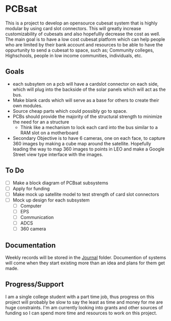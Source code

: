 # PCBsat
This is a project to develop an opensource cubesat system that is highly modular by using card slot connectors. This will greatly increase customizability of cubesats and also hopefullly decrease the cost as well. The main goal is to have a low cost cubesat platform which can help people who are limited by their bank account and resources to be able to have the oppurtunity to send a cubesat to space, such as; Community colleges, Highschools, people in low income communities, individuals, etc.
## Goals
* each subsytem on a pcb will have a cardslot connector on each side, which will plug into the backside of the solar panels which will act as the bus.
* Make blank cards which will serve as a base for others to create their own modules.
* Source cheap parts which could possibly go to space.
* PCBs should provide the majority of the structural strength to minimize the need for an a structure
	* Think like a mechanism to lock each card into the bus similar to a RAM slot on a motherboard
* Secondary Objective is to have 6 cameras, one on each face, to capture 360 images by making a cube map around the satellite. Hopefully leading the way to map 360 images to points in LEO and make a Google Street view type interface with the images.

## To Do 

- [ ] Make a block diagram of PCBsat subsystems
- [ ] Apply for funding
- [ ] Make mock up satellite model to test strength of card slot connectors
- [ ] Mock up design for each subsystem
  - [ ] Computer
  - [ ] EPS
  - [ ] Communication
  - [ ] ADCS
  - [ ] 360 camera

## Documentation

Weekly records will be stored in the [Journal](Journal/) folder. Documention of systems will come when they start existing more than an idea and plans for them get made.

## Progress/Support
I am a single college student with a part time job, thus progress on this project will probably be slow to say the least as time and money for me are huge constraints. I'm am currently looking into grants and other sources of funding so I can spend more time and resources to work on this project.

